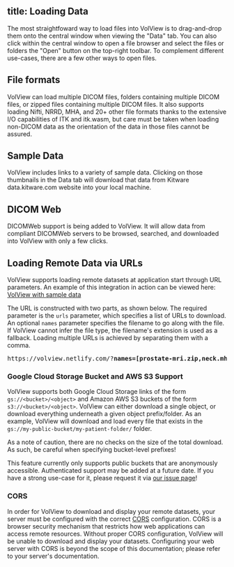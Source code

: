 title: Loading Data
----

The most straightfoward way to load files into VolView is to drag-and-drop them onto the central window when viewing the "Data" tab.   You can also click within the central window to open a file browser and select the files or folders the "Open" button on the top-right toolbar. To complement different use-cases, there are a few other ways to open files.

## File formats

VolView can load multiple DICOM files, folders containing multiple DICOM files, or zipped files containing multiple DICOM files.   It also supports loading Nifti, NRRD, MHA, and 20+ other file formats thanks to the extensive I/O capabilities of ITK and itk.wasm, but care must be taken when loading non-DICOM data as the orientation of the data in those files cannot be assured.

## Sample Data

VolView includes links to a variety of sample data.  Clicking on those thumbnails in the Data tab will download that data from Kitware data.kitware.com website into your local machine.

## DICOM Web

DICOMWeb support is being added to VolView.  It will allow data from compliant DICOMWeb servers to be browsed, searched, and downloaded into VolView with only a few clicks.

## Loading Remote Data via URLs

VolView supports loading remote datasets at application start through URL parameters. An example of this integration in action can be viewed here: [VolView with sample data](https://volview.netlify.com/?names=[prostate-mri.zip,neck.mha]&urls=[https://data.kitware.com/api/v1/item/63527c7311dab8142820a338/download,https://data.kitware.com/api/v1/item/620db4b84acac99f42e75420/download])

The URL is constructed with two parts, as shown below. The required parameter is the `urls` parameter, which specifies a list of URLs to download. An optional `names` parameter specifies the filename to go along with the file. If VolView cannot infer the file type, the filename's extension is used as a fallback. Loading multiple URLs is achieved by separating them with a comma.

<pre>
https://volview.netlify.com/?<strong>names=[prostate-mri.zip,neck.mha]</strong>&<strong>urls=[https://data.kitware.com/api/v1/item/63527c7311dab8142820a338/download,https://data.kitware.com/api/v1/item/620db4b84acac99f42e75420/download]</strong>
</pre>

### Google Cloud Storage Bucket and AWS S3 Support

VolView supports both Google Cloud Storage links of the form
`gs://<bucket>/<object>` and Amazon AWS S3 buckets of the form
`s3://<bucket>/<object>`.  VolView can either download a single object, or
download everything underneath a given object prefix/folder. As an example,
VolView will download and load every file that exists in the
`gs://my-public-bucket/my-patient-folder/` folder.

As a note of caution, there are no checks on the size of the total download. As
such, be careful when specifying bucket-level prefixes!

This feature currently only supports public buckets that are anonymously
accessible. Authenticated support may be added at a future date.  If you have a
strong use-case for it, please request it via [our issue
page](https://github.com/Kitware/VolView/issues)!

### CORS

In order for VolView to download and display your remote datasets, your server must be configured with the correct [CORS](https://developer.mozilla.org/en-US/docs/Web/HTTP/CORS) configuration. CORS is a browser security mechanism that restricts how web applications can access remote resources. Without proper CORS configuration, VolView will be unable to download and display your datasets. Configuring your web server with CORS is beyond the scope of this documentation; please refer to your server's documentation.